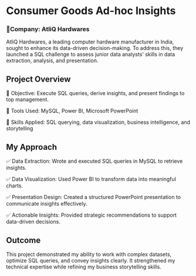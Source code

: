 # Consumer Goods Ad-hoc Insights
### 📌Company: AtliQ Hardwares
AtliQ Hardwares, a leading computer hardware manufacturer in India, sought to enhance its data-driven decision-making. To address this, they launched a SQL challenge to assess junior data analysts' skills in data extraction, analysis, and presentation.

## Project Overview
🔹 Objective: Execute SQL queries, derive insights, and present findings to top management.

🔹 Tools Used: MySQL, Power BI, Microsoft PowerPoint

🔹 Skills Applied: SQL querying, data visualization, business intelligence, and storytelling

## My Approach
✅ Data Extraction: Wrote and executed SQL queries in MySQL to retrieve insights.

✅ Data Visualization: Used Power BI to transform data into meaningful charts.

✅ Presentation Design: Created a structured PowerPoint presentation to communicate insights effectively.

✅ Actionable Insights: Provided strategic recommendations to support data-driven decisions.

## Outcome
This project demonstrated my ability to work with complex datasets, optimize SQL queries, and convey insights clearly. It strengthened my technical expertise while refining my business storytelling skills.
